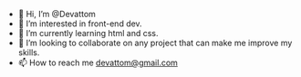 - 👋 Hi, I’m @Devattom
- 👀 I’m interested in front-end dev.
- 🌱 I’m currently learning html and css.
- 💞️ I’m looking to collaborate on any project that can make me improve my skills.
- 📫 How to reach me devattom@gmail.com

<!---
Devattom/Devattom is a ✨ special ✨ repository because its `README.md` (this file) appears on your GitHub profile.
You can click the Preview link to take a look at your changes.
--->
